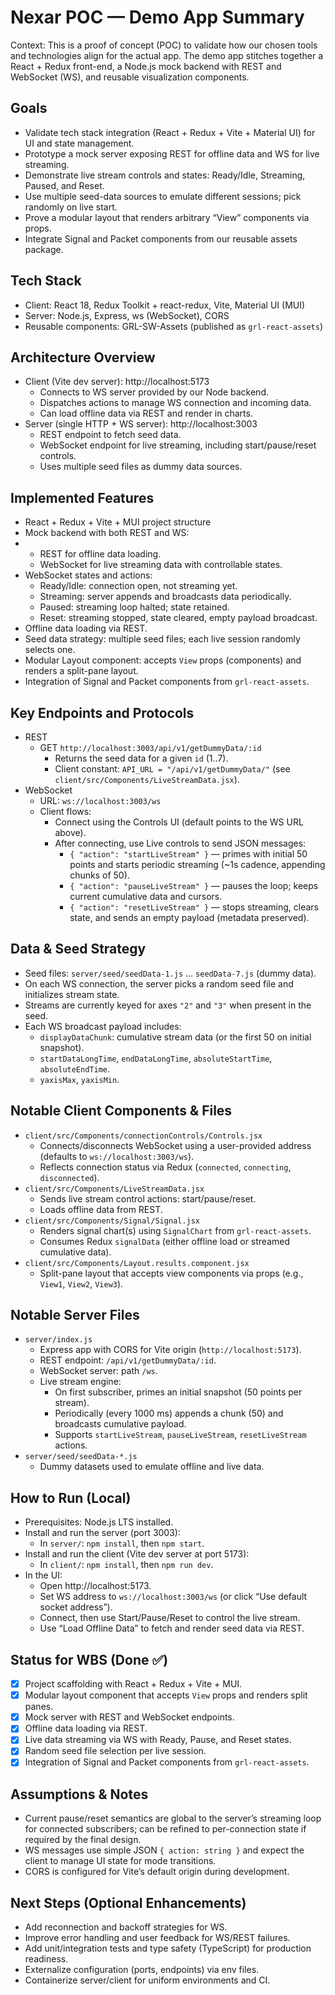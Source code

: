 # Nexar POC — Demo App Summary

Context: This is a proof of concept (POC) to validate how our chosen tools and technologies align for the actual app. The demo app stitches together a React + Redux front-end, a Node.js mock backend with REST and WebSocket (WS), and reusable visualization components.

## Goals

- Validate tech stack integration (React + Redux + Vite + Material UI) for UI and state management.
- Prototype a mock server exposing REST for offline data and WS for live streaming.
- Demonstrate live stream controls and states: Ready/Idle, Streaming, Paused, and Reset.
- Use multiple seed-data sources to emulate different sessions; pick randomly on live start.
- Prove a modular layout that renders arbitrary “View” components via props.
- Integrate Signal and Packet components from our reusable assets package.

## Tech Stack

- Client: React 18, Redux Toolkit + react-redux, Vite, Material UI (MUI)
- Server: Node.js, Express, ws (WebSocket), CORS
- Reusable components: GRL-SW-Assets (published as `grl-react-assets`)

## Architecture Overview

- Client (Vite dev server): http://localhost:5173
  - Connects to WS server provided by our Node backend.
  - Dispatches actions to manage WS connection and incoming data.
  - Can load offline data via REST and render in charts.
- Server (single HTTP + WS server): http://localhost:3003
  - REST endpoint to fetch seed data.
  - WebSocket endpoint for live streaming, including start/pause/reset controls.
  - Uses multiple seed files as dummy data sources.

## Implemented Features

- React + Redux + Vite + MUI project structure
- Mock backend with both REST and WS:
- - REST for offline data loading.
  - WebSocket for live streaming data with controllable states.
- WebSocket states and actions:
  - Ready/Idle: connection open, not streaming yet.
  - Streaming: server appends and broadcasts data periodically.
  - Paused: streaming loop halted; state retained.
  - Reset: streaming stopped, state cleared, empty payload broadcast.
- Offline data loading via REST.
- Seed data strategy: multiple seed files; each live session randomly selects one.
- Modular Layout component: accepts `View` props (components) and renders a split-pane layout.
- Integration of Signal and Packet components from `grl-react-assets`.

## Key Endpoints and Protocols

- REST
  - GET `http://localhost:3003/api/v1/getDummyData/:id`
    - Returns the seed data for a given `id` (1..7).
    - Client constant: `API_URL = "/api/v1/getDummyData/"` (see `client/src/Components/LiveStreamData.jsx`).
- WebSocket
  - URL: `ws://localhost:3003/ws`
  - Client flows:
    - Connect using the Controls UI (default points to the WS URL above).
    - After connecting, use Live controls to send JSON messages:
      - `{ "action": "startLiveStream" }` — primes with initial 50 points and starts periodic streaming (~1s cadence, appending chunks of 50).
      - `{ "action": "pauseLiveStream" }` — pauses the loop; keeps current cumulative data and cursors.
      - `{ "action": "resetLiveStream" }` — stops streaming, clears state, and sends an empty payload (metadata preserved).

## Data & Seed Strategy

- Seed files: `server/seed/seedData-1.js` … `seedData-7.js` (dummy data).
- On each WS connection, the server picks a random seed file and initializes stream state.
- Streams are currently keyed for axes `"2"` and `"3"` when present in the seed.
- Each WS broadcast payload includes:
  - `displayDataChunk`: cumulative stream data (or the first 50 on initial snapshot).
  - `startDataLongTime`, `endDataLongTime`, `absoluteStartTime`, `absoluteEndTime`.
  - `yaxisMax`, `yaxisMin`.

## Notable Client Components & Files

- `client/src/Components/connectionControls/Controls.jsx`
  - Connects/disconnects WebSocket using a user-provided address (defaults to `ws://localhost:3003/ws`).
  - Reflects connection status via Redux (`connected`, `connecting`, `disconnected`).
- `client/src/Components/LiveStreamData.jsx`
  - Sends live stream control actions: start/pause/reset.
  - Loads offline data from REST.
- `client/src/Components/Signal/Signal.jsx`
  - Renders signal chart(s) using `SignalChart` from `grl-react-assets`.
  - Consumes Redux `signalData` (either offline load or streamed cumulative data).
- `client/src/Components/Layout.results.component.jsx`
  - Split-pane layout that accepts view components via props (e.g., `View1`, `View2`, `View3`).

## Notable Server Files

- `server/index.js`
  - Express app with CORS for Vite origin (`http://localhost:5173`).
  - REST endpoint: `/api/v1/getDummyData/:id`.
  - WebSocket server: path `/ws`.
  - Live stream engine:
    - On first subscriber, primes an initial snapshot (50 points per stream).
    - Periodically (every 1000 ms) appends a chunk (50) and broadcasts cumulative payload.
    - Supports `startLiveStream`, `pauseLiveStream`, `resetLiveStream` actions.
- `server/seed/seedData-*.js`
  - Dummy datasets used to emulate offline and live data.

## How to Run (Local)

- Prerequisites: Node.js LTS installed.
- Install and run the server (port 3003):
  - In `server/`: `npm install`, then `npm start`.
- Install and run the client (Vite dev server at port 5173):
  - In `client/`: `npm install`, then `npm run dev`.
- In the UI:
  - Open http://localhost:5173.
  - Set WS address to `ws://localhost:3003/ws` (or click “Use default socket address”).
  - Connect, then use Start/Pause/Reset to control the live stream.
  - Use “Load Offline Data” to fetch and render seed data via REST.

## Status for WBS (Done ✅)

- [X] Project scaffolding with React + Redux + Vite + MUI.
- [X] Modular layout component that accepts `View` props and renders split panes.
- [X] Mock server with REST and WebSocket endpoints.
- [X] Offline data loading via REST.
- [X] Live data streaming via WS with Ready, Pause, and Reset states.
- [X] Random seed file selection per live session.
- [X] Integration of Signal and Packet components from `grl-react-assets`.

## Assumptions & Notes

- Current pause/reset semantics are global to the server’s streaming loop for connected subscribers; can be refined to per-connection state if required by the final design.
- WS messages use simple JSON `{ action: string }` and expect the client to manage UI state for mode transitions.
- CORS is configured for Vite’s default origin during development.

## Next Steps (Optional Enhancements)

- Add reconnection and backoff strategies for WS.
- Improve error handling and user feedback for WS/REST failures.
- Add unit/integration tests and type safety (TypeScript) for production readiness.
- Externalize configuration (ports, endpoints) via env files.
- Containerize server/client for uniform environments and CI.
